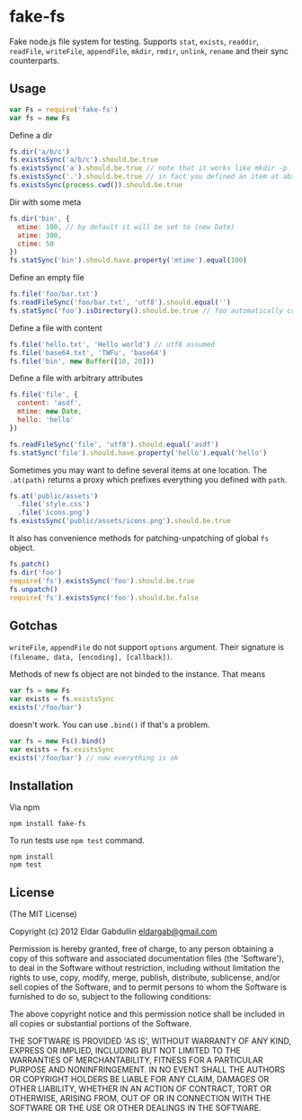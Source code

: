 # fake-fs

Fake node.js file system for testing. Supports `stat`, `exists`, `readdir`,
`readFile`, `writeFile`, `appendFile`, `mkdir`, `rmdir`, `unlink`, `rename` and their sync counterparts.

## Usage

``` javascript
var Fs = require('fake-fs')
var fs = new Fs
```

Define a dir

``` javascript
fs.dir('a/b/c')
fs.existsSync('a/b/c').should.be.true
fs.existsSync('a').should.be.true // note that it works like mkdir -p
fs.existsSync('.').should.be.true // in fact you defined an item at absolute path
fs.existsSync(process.cwd()).should.be.true
```

Dir with some meta

``` javascript
fs.dir('bin', {
  mtime: 100, // by default it will be set to (new Date)
  atime: 300,
  ctime: 50
})
fs.statSync('bin').should.have.property('mtime').equal(100)
```

Define an empty file

``` javascript
fs.file('foo/bar.txt')
fs.readFileSync('foo/bar.txt', 'utf8').should.equal('')
fs.statSync('foo').isDirectory().should.be.true // foo automatically created
```

Define a file with content

``` javascript
fs.file('hello.txt', 'Hello world') // utf8 assumed
fs.file('base64.txt', 'TWFu', 'base64')
fs.file('bin', new Buffer([10, 20]))
```

Define a file with arbitrary attributes

``` javascript
fs.file('file', {
  content: 'asdf',
  mtime: new Date,
  hello: 'hello'
})

fs.readFileSync('file', 'utf8').should.equal('asdf')
fs.statSync('file').should.have.property('hello').equal('hello')
```

Sometimes you may want to define several items at one location. The `.at(path)`
returns a proxy which prefixes everything you defined with `path`.

``` javascript
fs.at('public/assets')
  .file('style.css')
  .file('icons.png')
fs.existsSync('public/assets/icons.png').should.be.true
```

It also has convenience methods for patching-unpatching of global `fs` object.

``` javascript
fs.patch()
fs.dir('foo')
require('fs').existsSync('foo').should.be.true
fs.unpatch()
require('fs').existsSync('foo').should.be.false
```

## Gotchas

`writeFile`, `appendFile` do not support `options` argument. Their
signature is `(filename, data, [encoding], [callback])`.

Methods of new fs object are not binded to the instance.
That means

```javascript
var fs = new Fs
var exists = fs.existsSync
exists('/foo/bar')
```

doesn't work. You can use `.bind()` if that's a problem.

```javascript
var fs = new Fs().bind()
var exists = fs.existsSync
exists('/foo/bar') // now everything is ok
```

## Installation

Via npm

```
npm install fake-fs
```

To run tests use `npm test` command.

```
npm install
npm test
```

## License

(The MIT License)

Copyright (c) 2012 Eldar Gabdullin <eldargab@gmail.com>

Permission is hereby granted, free of charge, to any person obtaining
a copy of this software and associated documentation files (the
'Software'), to deal in the Software without restriction, including
without limitation the rights to use, copy, modify, merge, publish,
distribute, sublicense, and/or sell copies of the Software, and to
permit persons to whom the Software is furnished to do so, subject to
the following conditions:

The above copyright notice and this permission notice shall be
included in all copies or substantial portions of the Software.

THE SOFTWARE IS PROVIDED 'AS IS', WITHOUT WARRANTY OF ANY KIND,
EXPRESS OR IMPLIED, INCLUDING BUT NOT LIMITED TO THE WARRANTIES OF
MERCHANTABILITY, FITNESS FOR A PARTICULAR PURPOSE AND NONINFRINGEMENT.
IN NO EVENT SHALL THE AUTHORS OR COPYRIGHT HOLDERS BE LIABLE FOR ANY
CLAIM, DAMAGES OR OTHER LIABILITY, WHETHER IN AN ACTION OF CONTRACT,
TORT OR OTHERWISE, ARISING FROM, OUT OF OR IN CONNECTION WITH THE
SOFTWARE OR THE USE OR OTHER DEALINGS IN THE SOFTWARE.

